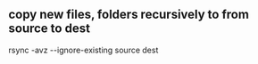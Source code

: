 ## copy new files, folders recursively to from source to dest
rsync -avz --ignore-existing source dest
